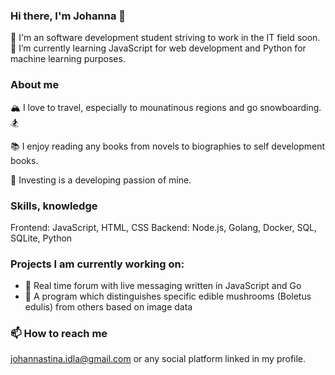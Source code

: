 ### Hi there, I'm Johanna 👋

💪 I'm an software development student striving to work in the IT field soon.
🌱 I’m currently learning JavaScript for web development and Python for machine learning purposes.

### About me

🏔 I love to travel, especially to mounatinous regions and go snowboarding. 🏂

📚 I enjoy reading any books from novels to biographies to self development books.

🔎 Investing is a developing passion of mine.

### Skills, knowledge

Frontend: JavaScript, HTML, CSS
Backend: Node.js, Golang, Docker, SQL, SQLite, Python

### Projects I am currently working on:
  - 💬 Real time forum with live messaging written in JavaScript and Go
  - 🤖 A program which distinguishes specific edible mushrooms (Boletus edulis) from others based on image data

### 📫 How to reach me
johannastina.idla@gmail.com or any social platform linked in my profile.
